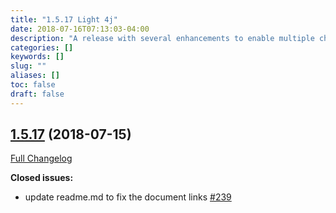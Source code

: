 ```yaml
---
title: "1.5.17 Light 4j"
date: 2018-07-16T07:13:03-04:00
description: "A release with several enhancements to enable multiple chains for middleware handlers"
categories: []
keywords: []
slug: ""
aliases: []
toc: false
draft: false
---
```


## [1.5.17](https://github.com/networknt/light-4j/tree/1.5.17) (2018-07-15)
[Full Changelog](https://github.com/networknt/light-4j/compare/1.5.16...1.5.17)

**Closed issues:**

- update readme.md to fix the document links [\#239](https://github.com/networknt/light-4j/issues/239)

